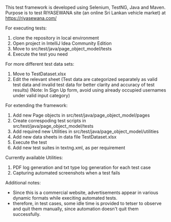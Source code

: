 This test framework is developed using Selenium, TestNG, Java and Maven.
Purpose is to test RIYASEWANA site (an online Sri Lankan vehicle market) at https://riyasewana.com/

For executing tests:
1) clone the repository in local environment
2) Open project in IntelliJ Idea Community Edition
2) Move to src/test/java/page_object_model/tests
3) Execute the test you need

For more different test data sets:
1) Move to TestDataset.xlsx
2) Edit the relevant sheet 
(Test data are categorized separately as valid test data and invalid test data for better clarity and accuracy of test results)
(Note: In Sign Up form, avoid using already occupied usernames under valid input category)

For extending the framework:
1) Add new Page objects in src/test/java/page_object_model/pages
2) Create correspoding test scripts in src/test/java/page_object_model/tests
3) Add required new Utilities in src/test/java/page_object_model/utilities
4) Add new data sheets in data file TestDataset.xlsx
5) Execute the test
6) Add new test suites in textng.xml, as per requirement

Currently available Utilities:
1) PDF log generation and txt type log generation for each test case
2) Capturing automated screenshots when a test fails

Additional notes:
- Since this is a commercial website, advertisements appear in various dynamic formats while execiting automated tests.
- therefore, in test cases, some idle time is provided to tetser to observe and quit them manually, since automation doesn't quit them successfully.

